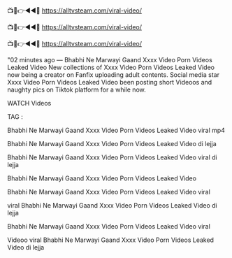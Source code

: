 📺📱👉◄◄🔴  https://alltvsteam.com/viral-video/

📺📱👉◄◄🔴  https://alltvsteam.com/viral-video/

📺📱👉◄◄🔴  https://alltvsteam.com/viral-video/

"02 minutes ago — Bhabhi Ne Marwayi Gaand Xxxx Video Porn Videos Leaked Video New collections of Xxxx Video Porn Videos Leaked Video now being a creator on Fanfix uploading adult contents. Social media star Xxxx Video Porn Videos Leaked Video been posting short Videoos and naughty pics on Tiktok platform for a while now.

WATCH Videos

TAG :

Bhabhi Ne Marwayi Gaand Xxxx Video Porn Videos Leaked Video viral mp4

Bhabhi Ne Marwayi Gaand Xxxx Video Porn Videos Leaked Video di lejja

Bhabhi Ne Marwayi Gaand Xxxx Video Porn Videos Leaked Video viral di lejja

Bhabhi Ne Marwayi Gaand Xxxx Video Porn Videos Leaked Video

Bhabhi Ne Marwayi Gaand Xxxx Video Porn Videos Leaked Video viral

viral Bhabhi Ne Marwayi Gaand Xxxx Video Porn Videos Leaked Video di lejja

Bhabhi Ne Marwayi Gaand Xxxx Video Porn Videos Leaked Video viral

Videoo viral Bhabhi Ne Marwayi Gaand Xxxx Video Porn Videos Leaked Video di lejja

